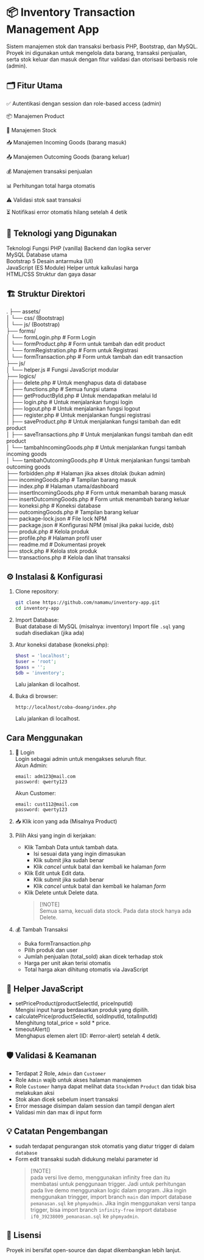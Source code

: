 # 📦 Inventory Transaction Management App

Sistem manajemen stok dan transaksi berbasis PHP, Bootstrap, dan MySQL. Proyek ini digunakan untuk mengelola data barang, transaksi penjualan, serta stok keluar dan masuk dengan fitur validasi dan otorisasi berbasis role (admin).

## 🗂️ Fitur Utama

✅ Autentikasi dengan session dan role-based access (admin)

📦 Manajemen Product

🏪 Manajemen Stock

📥 Manajemen Incoming Goods (barang masuk)

📤 Manajemen Outcoming Goods (barang keluar)

💰 Manajemen transaksi penjualan

📊 Perhitungan total harga otomatis

⚠️ Validasi stok saat transaksi

⏳ Notifikasi error otomatis hilang setelah 4 detik

## 🔧 Teknologi yang Digunakan

Teknologi Fungsi
PHP (vanilla) Backend dan logika server\
MySQL Database utama\
Bootstrap 5 Desain antarmuka (UI)\
JavaScript (ES Module) Helper untuk kalkulasi harga\
HTML/CSS Struktur dan gaya dasar

## 🏗️ Struktur Direktori

.
├── assets/\
│ └── css/ (Bootstrap)\
│ └── js/ (Bootstrap)\
├── forms/\
│ └── formLogin.php # Form Login\
│ └── formProduct.php # Form untuk tambah dan edit product \
│ └── formRegistration.php # Form untuk Registrasi \
│ └── formTransaction.php # Form untuk tambah dan edit transaction \
├── js/\
│ └── helper.js # Fungsi JavaScript modular\
├── logics/\
│ ├── delete.php # Untuk menghapus data di database\
│ ├── functions.php # Semua fungsi utama\
│ ├── getProductById.php # Untuk mendapatkan melalui Id\
│ ├── login.php # Untuk menjalankan fungsi login \
│ ├── logout.php # Untuk menjalankan fungsi logout \
│ ├── register.php # Untuk menjalankan fungsi registrasi\
│ ├── saveProduct.php # Untuk menjalankan fungsi tambah dan edit product\
│ ├── saveTransactions.php # Untuk menjalankan fungsi tambah dan edit product \
│ └── tambahIncomingGoods.php # Untuk menjalankan fungsi tambah incoming goods\
│ └── tambahOutcomingGoods.php # Untuk menjalankan fungsi tambah outcoming goods\
├── forbidden.php # Halaman jika akses ditolak (bukan admin) \
├── incomingGoods.php # Tampilan barang masuk \
├── index.php # Halaman utama/dashboard \
├── insertIncomingGoods.php # Form untuk menambah barang masuk \
├── insertOutcomingGoods.php # Form untuk menambah barang keluar \
├── koneksi.php # Koneksi database \
├── outcomingGoods.php # Tampilan barang keluar \
├── package-lock.json # File lock NPM \
├── package.json # Konfigurasi NPM (misal jika pakai lucide, dsb) \
├── produk.php # Kelola produk \
├── profile.php # Halaman profil user \
├── readme.md # Dokumentasi proyek \
├── stock.php # Kelola stok produk \
└── transactions.php # Kelola dan lihat transaksi

## ⚙️ Instalasi & Konfigurasi

1. Clone repository:
   ```bash
   git clone https://github.com/namamu/inventory-app.git
   cd inventory-app
   ```
2. Import Database:\
   Buat database di MySQL (misalnya: inventory)
   Import file `.sql` yang sudah disediakan (jika ada)

3. Atur koneksi database (koneksi.php):

   ```php
   $host = 'localhost';
   $user = 'root';
   $pass = '';
   $db = 'inventory';
   ```

   Lalu jalankan di localhost.

4. Buka di browser:
   ```
   http://localhost/coba-doang/index.php
   ```
   Lalu jalankan di localhost.

## Cara Menggunakan

1. 🔑 Login\
   Login sebagai admin untuk mengakses seluruh fitur.\
   Akun Admin:

   ```
   email: adm123@mail.com
   password: qwerty123
   ```

   Akun Customer:

   ```
   email: cust112@mail.com
   password: qwerty123
   ```

2. 📥 Klik icon yang ada (Misalnya Product)

3. Pilih Aksi yang ingin di kerjakan:

   - Klik Tambah Data untuk tambah data.
     - Isi sesuai data yang ingin dimasukan
     - Klik submit jika sudah benar
     - Klik _cancel_ untuk batal dan kembali ke halaman _form_
   - Klik Edit untuk Edit data.
     - Klik submit jika sudah benar
     - Klik _cancel_ untuk batal dan kembali ke halaman _form_
   - Klik Delete untuk Delete data.
     > [!NOTE]\
     > Semua sama, kecuali data stock. Pada data stock hanya ada Delete.

4. 💰 Tambah Transaksi
   - Buka formTransaction.php
   - Pilih produk dan user
   - Jumlah penjualan (total_sold) akan dicek terhadap stok
   - Harga per unit akan terisi otomatis
   - Total harga akan dihitung otomatis via JavaScript

## 📎 Helper JavaScript

- setPriceProduct(productSelectId, priceInputId)\
  Mengisi input harga berdasarkan produk yang dipilih.
- calculatePrice(productSelectId, soldInputId, totalInputId)\
  Menghitung total_price = sold \* price.
- timeoutAlert()\
  Menghapus elemen alert (ID: #error-alert) setelah 4 detik.

## 🛡️ Validasi & Keamanan

- Terdapat 2 Role, `Admin` dan `Customer`
- Role `Admin` wajib untuk akses halaman manajemen
- Role `Customer` hanya dapat melihat data `Stock`dan `Product` dan tidak bisa melakukan aksi
- Stok akan dicek sebelum insert transaksi
- Error message disimpan dalam session dan tampil dengan alert
- Validasi min dan max di input form

## 💡 Catatan Pengembangan

- sudah terdapat pengurangan stok otomatis yang diatur trigger di dalam `database`
- Form edit transaksi sudah didukung melalui parameter id
  > [!NOTE]\
  > pada versi live demo, menggunakan infinity free dan itu membatasi untuk penggunaan trigger. Jadi untuk perhitungan pada live demo menggunakan logic dalam program. Jika ingin menggunakan tringger, import branch `main` dan import database `pemanasan.sql` ke `phpmyadmin`. Jika ingin menggunakan versi tanpa trigger, bisa import branch `infinity-free` import database `if0_39238009_pemanasan.sql` ke `phpmyadmin`.

## 📜 Lisensi

Proyek ini bersifat open-source dan dapat dikembangkan lebih lanjut.
